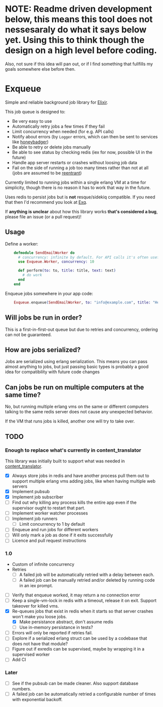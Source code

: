 # NOTE: Readme driven development below, this means this tool does not nessesaraly do what it says below yet. Using this to think though the design on a high level before coding.

Also, not sure if this idea will pan out, or if I find something that fullfills my goals somewhere else before then.

Exqueue
=======

Simple and reliable background job library for [Elixir](http://elixir-lang.org/).

This job queue is designed to:

* Be very easy to use
* Automatically retry jobs a few times if they fail
* Limit concurrency when needed (for e.g. API calls)
* Notify about errors (by `Logger` errors, which can then be sent to services like [honeybadger](https://github.com/joakimk/honeybadger))
* Be able to retry or delete jobs manually
* Be able to see status by checking redis (iex for now, possible UI in the future)
* Handle app server restarts or crashes without loosing job data
* Fail on the side of running a job too many times rather than not at all (jobs are assumed to be [reentrant](https://en.wikipedia.org/wiki/Reentrancy_(computing)))

Currently limited to running jobs within a single erlang VM at a time for simplicity, though there is no reason it has to work that way in the future.

Uses redis to persist jobs but is **not** resque/sidekiq compatible. If you need that then I'd recommend you look at [Exq](https://github.com/akira/exq).

If **anything is unclear** about how this library works **that's considered a bug**, please file an issue (or a pull request)!

## Usage

Define a worker:

```elixir
    defmodule SendEmailWorker do
      # concurrency: infinite by default. For API calls it's often useful to limit it.
      use Exqueue.Worker, concurrency: 10

      def perform(to: to, title: title, text: text)
        # do work
      end
    end
```

Enqueue jobs somewhere in your app code:

```elixir
    Exqueue.enqueue(SendEmailWorker, to: "info@example.com", title: "Hello", text: "Hello, there!")
```

## Will jobs be run in order?

This is a first-in-first-out queue but due to retries and concurrency, ordering can not be guaranteed.

## How are jobs serialized?

Jobs are serialized using erlang serialization. This means you can pass almost anything to jobs, but just passing basic types is probably a good idea for compatibility with future code changes

## Can jobs be run on multiple computers at the same time?

No, but running multiple erlang vms on the same or different computers talking to the same redis server does not cause any unexpected behavior.

If the VM that runs jobs is killed, another one will try to take over.

## TODO

### Enough to replace what's currently in content\_translator

This library was initially built to support what was needed in [content_translator](https://github.com/barsoom/content_translator).

* [x] Always store jobs in redis and have another process pull them out to support multiple erlang vms adding jobs, like when having multiple web servers
* [x] Implement pubsub
* [x] Implement job subscriber
* [ ] Find out why killing any process kills the entire app even if the supervisor ought to restart that part.
* [ ] Implement worker watcher processes
* [ ] Implement job runners
  - [ ] Limit concurrency to 1 by default
* [ ] Enqueue and run jobs for different workers
* [ ] Will only mark a job as done if it exits successfully
* [ ] Licence and pull request instructions

### 1.0

* Custom of infinite concurrency
* Retries
  - [ ] A failed job will be automatically retried with a delay between each.
  - [ ] A failed job can be manually retried and/or deleted by running code in an iex prompt.
* [ ] Verify that enqueue worked, it may return a no connection error
* [ ] Keep a single-vm-lock in redis with a timeout, release it on exit. Support takeover for killed vms.
* [x] Re-queues jobs that exist in redis when it starts so that server crashes won't make you loose jobs.
  - [x] Make persistance abstract, don't assume redis
  - [ ] Use in-memory persistance in tests?
* [ ] Errors will only be reported if retries fail.
* [ ] Explore if a serialized erlang struct can be used by a codebase that does not have that module?
* [ ] Figure out if exredis can be supervised, maybe by wrapping it in a supervised worker
* [ ] Add CI

### Later

* [ ] See if the pubsub can be made cleaner. Also support database numbers.
* [ ] A failed job can be automatically retried a configurable number of times with exponential backoff.
